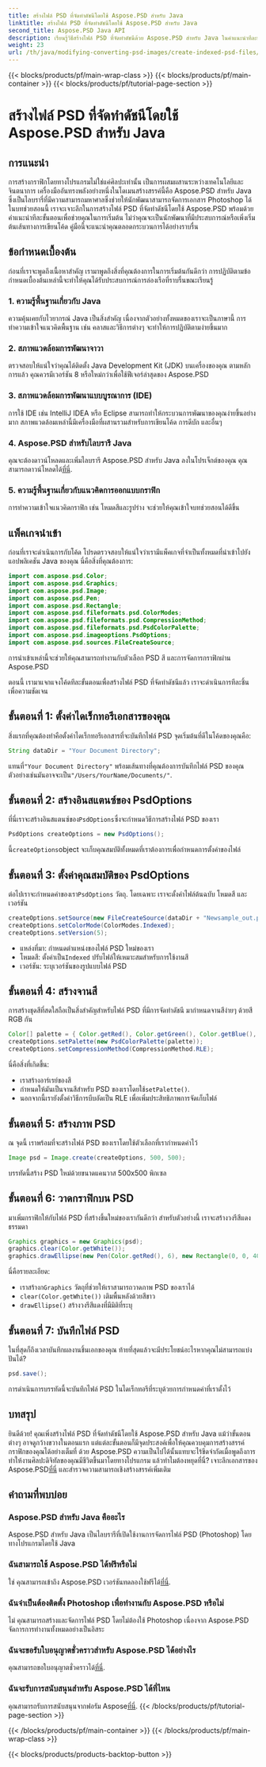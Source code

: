 ```yaml
---
title: สร้างไฟล์ PSD ที่จัดทำดัชนีโดยใช้ Aspose.PSD สำหรับ Java
linktitle: สร้างไฟล์ PSD ที่จัดทำดัชนีโดยใช้ Aspose.PSD สำหรับ Java
second_title: Aspose.PSD Java API
description: เรียนรู้วิธีสร้างไฟล์ PSD ที่จัดทำดัชนีด้วย Aspose.PSD สำหรับ Java ในคำแนะนำทีละขั้นตอนของเรา เข้าร่วมตอนนี้เพื่อสำรวจความเป็นไปได้ทางศิลปะที่ไม่มีที่สิ้นสุด
weight: 23
url: /th/java/modifying-converting-psd-images/create-indexed-psd-files/
---
```


{{< blocks/products/pf/main-wrap-class >}}
{{< blocks/products/pf/main-container >}}
{{< blocks/products/pf/tutorial-page-section >}}

# สร้างไฟล์ PSD ที่จัดทำดัชนีโดยใช้ Aspose.PSD สำหรับ Java

## การแนะนำ
การสร้างกราฟิกโดยทางโปรแกรมไม่ใช่แค่ศิลปะเท่านั้น เป็นการผสมผสานระหว่างเทคโนโลยีและจินตนาการ เครื่องมืออันทรงพลังอย่างหนึ่งในโดเมนสร้างสรรค์นี้คือ Aspose.PSD สำหรับ Java ซึ่งเป็นไลบรารี่ที่มีความสามารถมหาศาลซึ่งช่วยให้นักพัฒนาสามารถจัดการเอกสาร Photoshop ได้ ในบทช่วยสอนนี้ เราจะเจาะลึกในการสร้างไฟล์ PSD ที่จัดทำดัชนีโดยใช้ Aspose.PSD พร้อมด้วยคำแนะนำทีละขั้นตอนเพื่อช่วยคุณในการเริ่มต้น ไม่ว่าคุณจะเป็นนักพัฒนาที่มีประสบการณ์หรือเพิ่งเริ่มต้นเส้นทางการเขียนโค้ด คู่มือนี้จะแนะนำคุณตลอดกระบวนการได้อย่างราบรื่น
## ข้อกำหนดเบื้องต้น
ก่อนที่เราจะพูดถึงเนื้อหาสำคัญ เรามาพูดถึงสิ่งที่คุณต้องการในการเริ่มต้นกันดีกว่า การปฏิบัติตามข้อกำหนดเบื้องต้นเหล่านี้จะทำให้คุณได้รับประสบการณ์การล่องเรือที่ราบรื่นขณะเรียนรู้
### 1. ความรู้พื้นฐานเกี่ยวกับ Java
ความคุ้นเคยกับไวยากรณ์ Java เป็นสิ่งสำคัญ เนื่องจากตัวอย่างทั้งหมดของเราจะเป็นภาษานี้ การทำความเข้าใจแนวคิดพื้นฐาน เช่น คลาสและวิธีการต่างๆ จะทำให้การปฏิบัติตามง่ายขึ้นมาก
### 2. สภาพแวดล้อมการพัฒนาจาวา
ตรวจสอบให้แน่ใจว่าคุณได้ติดตั้ง Java Development Kit (JDK) บนเครื่องของคุณ ตามหลักการแล้ว คุณควรมีเวอร์ชัน 8 หรือใหม่กว่าเพื่อใช้ฟีเจอร์ล่าสุดของ Aspose.PSD
### 3. สภาพแวดล้อมการพัฒนาแบบบูรณาการ (IDE)
การใช้ IDE เช่น IntelliJ IDEA หรือ Eclipse สามารถทำให้กระบวนการพัฒนาของคุณง่ายขึ้นอย่างมาก สภาพแวดล้อมเหล่านี้มีเครื่องมือที่ผสานรวมสำหรับการเขียนโค้ด การดีบัก และอื่นๆ
### 4. Aspose.PSD สำหรับไลบรารี Java
 คุณจะต้องดาวน์โหลดและเพิ่มไลบรารี Aspose.PSD สำหรับ Java ลงในโปรเจ็กต์ของคุณ คุณสามารถดาวน์โหลดได้[ที่นี่](https://releases.aspose.com/psd/java/).
### 5. ความรู้พื้นฐานเกี่ยวกับแนวคิดการออกแบบกราฟิก
การทำความเข้าใจแนวคิดกราฟิก เช่น โหมดสีและรูปร่าง จะช่วยให้คุณเข้าใจบทช่วยสอนได้ดีขึ้น
## แพ็คเกจนำเข้า
ก่อนที่เราจะดำเนินการกับโค้ด โปรดตรวจสอบให้แน่ใจว่าเรามีแพ็คเกจที่จำเป็นทั้งหมดที่นำเข้าไปยังแอปพลิเคชัน Java ของคุณ นี่คือสิ่งที่คุณต้องการ:
```java
import com.aspose.psd.Color;
import com.aspose.psd.Graphics;
import com.aspose.psd.Image;
import com.aspose.psd.Pen;
import com.aspose.psd.Rectangle;
import com.aspose.psd.fileformats.psd.ColorModes;
import com.aspose.psd.fileformats.psd.CompressionMethod;
import com.aspose.psd.fileformats.psd.PsdColorPalette;
import com.aspose.psd.imageoptions.PsdOptions;
import com.aspose.psd.sources.FileCreateSource;
```
การนำเข้าเหล่านี้จะช่วยให้คุณสามารถทำงานกับตัวเลือก PSD สี และการจัดการกราฟิกผ่าน Aspose.PSD

ตอนนี้ เรามาแจกแจงโค้ดทีละขั้นตอนเพื่อสร้างไฟล์ PSD ที่จัดทำดัชนีแล้ว เราจะดำเนินการทีละชิ้นเพื่อความชัดเจน
## ขั้นตอนที่ 1: ตั้งค่าไดเร็กทอรีเอกสารของคุณ
สิ่งแรกที่คุณต้องทำคือตั้งค่าไดเร็กทอรีเอกสารที่จะบันทึกไฟล์ PSD จุดเริ่มต้นที่ดีในโค้ดของคุณคือ:
```java
String dataDir = "Your Document Directory";
```
 แทนที่`"Your Document Directory"` พร้อมเส้นทางที่คุณต้องการบันทึกไฟล์ PSD ของคุณ ตัวอย่างเช่นมันอาจจะเป็น`"/Users/YourName/Documents/"`.
## ขั้นตอนที่ 2: สร้างอินสแตนซ์ของ PsdOptions
 ที่นี่เราจะสร้างอินสแตนซ์ของ`PsdOptions`ซึ่งจะกำหนดวิธีการสร้างไฟล์ PSD ของเรา
```java
PsdOptions createOptions = new PsdOptions();
```
 นี้`createOptions`object จะเก็บคุณสมบัติทั้งหมดที่เราต้องการเพื่อกำหนดการตั้งค่าของไฟล์ 
## ขั้นตอนที่ 3: ตั้งค่าคุณสมบัติของ PsdOptions
 ต่อไปเราจะกำหนดค่าของเรา`PsdOptions` วัตถุ. โดยเฉพาะ เราจะตั้งค่าไฟล์ต้นฉบับ โหมดสี และเวอร์ชัน 
```java
createOptions.setSource(new FileCreateSource(dataDir + "Newsample_out.psd", false));
createOptions.setColorMode(ColorModes.Indexed);
createOptions.setVersion(5);
```
- แหล่งที่มา: กำหนดตำแหน่งของไฟล์ PSD ใหม่ของเรา
-  โหมดสี: ตั้งค่าเป็น`Indexed` ปรับไฟล์ให้เหมาะสมสำหรับการใช้งานสี
- เวอร์ชัน: ระบุเวอร์ชันของรูปแบบไฟล์ PSD
## ขั้นตอนที่ 4: สร้างจานสี
การสร้างชุดสีที่สดใสถือเป็นสิ่งสำคัญสำหรับไฟล์ PSD ที่มีการจัดทำดัชนี มากำหนดจานสีง่ายๆ ด้วยสี RGB กัน
```java
Color[] palette = { Color.getRed(), Color.getGreen(), Color.getBlue(), Color.getYellow() };
createOptions.setPalette(new PsdColorPalette(palette));
createOptions.setCompressionMethod(CompressionMethod.RLE);
```
นี่คือสิ่งที่เกิดขึ้น:
- เราสร้างอาร์เรย์ของสี
-  กำหนดให้มันเป็นจานสีสำหรับ PSD ของเราโดยใช้`setPalette()`.
- นอกจากนี้เรายังตั้งค่าวิธีการบีบอัดเป็น RLE เพื่อเพิ่มประสิทธิภาพการจัดเก็บไฟล์
## ขั้นตอนที่ 5: สร้างภาพ PSD
ณ จุดนี้ เราพร้อมที่จะสร้างไฟล์ PSD ของเราโดยใช้ตัวเลือกที่เรากำหนดค่าไว้
```java
Image psd = Image.create(createOptions, 500, 500);
```
บรรทัดนี้สร้าง PSD ใหม่ด้วยขนาดแคนวาส 500x500 พิกเซล
## ขั้นตอนที่ 6: วาดกราฟิกบน PSD
มาเพิ่มกราฟิกให้กับไฟล์ PSD ที่สร้างขึ้นใหม่ของเรากันดีกว่า สำหรับตัวอย่างนี้ เราจะสร้างวงรีสีแดงธรรมดา
```java
Graphics graphics = new Graphics(psd);
graphics.clear(Color.getWhite());
graphics.drawEllipse(new Pen(Color.getRed(), 6), new Rectangle(0, 0, 400, 400));
```
นี่คือรายละเอียด:
-  เราสร้างก`Graphics` วัตถุที่ช่วยให้เราสามารถวาดภาพ PSD ของเราได้
- `clear(Color.getWhite())` เติมพื้นหลังด้วยสีขาว
- `drawEllipse()` สร้างวงรีสีแดงที่มีมิติที่ระบุ
## ขั้นตอนที่ 7: บันทึกไฟล์ PSD
ในที่สุดก็ถึงเวลาบันทึกผลงานชิ้นเอกของคุณ ท้ายที่สุดแล้วจะมีประโยชน์อะไรหากคุณไม่สามารถแบ่งปันได้?
```java
psd.save();
```
การดำเนินการบรรทัดนี้จะบันทึกไฟล์ PSD ในไดเร็กทอรีที่ระบุด้วยการกำหนดค่าที่เราตั้งไว้
## บทสรุป
ยินดีด้วย! คุณเพิ่งสร้างไฟล์ PSD ที่จัดทำดัชนีโดยใช้ Aspose.PSD สำหรับ Java แม้ว่าขั้นตอนต่างๆ อาจดูกว้างขวางในตอนแรก แต่แต่ละขั้นตอนก็มีจุดประสงค์เพื่อให้คุณควบคุมการสร้างสรรค์กราฟิกของคุณได้อย่างเต็มที่ ด้วย Aspose.PSD ความเป็นไปได้นั้นแทบจะไร้ขีดจำกัดเมื่อพูดถึงการทำให้งานศิลปะดิจิทัลของคุณมีชีวิตขึ้นมาโดยทางโปรแกรม
แล้วทำไมต้องหยุดที่นี่? เจาะลึกเอกสารของ Aspose.PSD[ที่นี่](https://reference.aspose.com/psd/java/) และสำรวจความสามารถเชิงสร้างสรรค์เพิ่มเติม
## คำถามที่พบบ่อย
### Aspose.PSD สำหรับ Java คืออะไร
Aspose.PSD สำหรับ Java เป็นไลบรารีที่เปิดใช้งานการจัดการไฟล์ PSD (Photoshop) โดยทางโปรแกรมโดยใช้ Java
### ฉันสามารถใช้ Aspose.PSD ได้ฟรีหรือไม่
 ใช่ คุณสามารถเข้าถึง Aspose.PSD เวอร์ชันทดลองใช้ฟรีได้[ที่นี่](https://releases.aspose.com/).
### ฉันจำเป็นต้องติดตั้ง Photoshop เพื่อทำงานกับ Aspose.PSD หรือไม่
ไม่ คุณสามารถสร้างและจัดการไฟล์ PSD โดยไม่ต้องใช้ Photoshop เนื่องจาก Aspose.PSD จัดการการทำงานทั้งหมดอย่างเป็นอิสระ
### ฉันจะขอรับใบอนุญาตชั่วคราวสำหรับ Aspose.PSD ได้อย่างไร
 คุณสามารถขอใบอนุญาตชั่วคราวได้[ที่นี่](https://purchase.aspose.com/temporary-license/).
### ฉันจะรับการสนับสนุนสำหรับ Aspose.PSD ได้ที่ไหน
 คุณสามารถรับการสนับสนุนจากฟอรัม Aspose[ที่นี่](https://forum.aspose.com/c/psd/34).
{{< /blocks/products/pf/tutorial-page-section >}}

{{< /blocks/products/pf/main-container >}}
{{< /blocks/products/pf/main-wrap-class >}}

{{< blocks/products/products-backtop-button >}}
